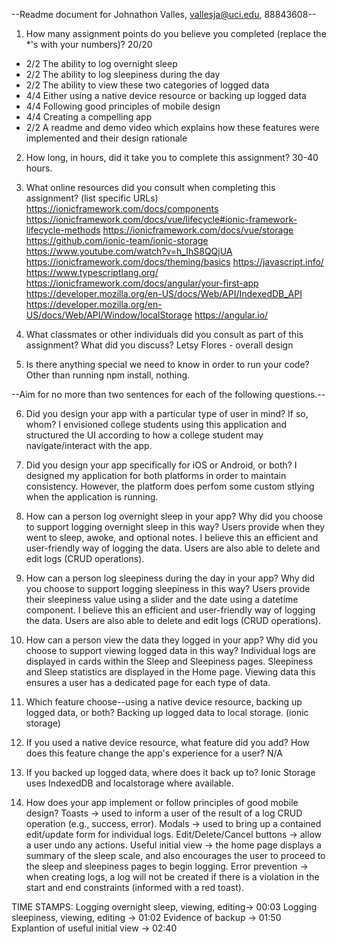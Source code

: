 --Readme document for Johnathon Valles, vallesja@uci.edu, 88843608--

1. How many assignment points do you believe you completed (replace the *'s with your numbers)?
20/20
- 2/2 The ability to log overnight sleep
- 2/2 The ability to log sleepiness during the day
- 2/2 The ability to view these two categories of logged data
- 4/4 Either using a native device resource or backing up logged data
- 4/4 Following good principles of mobile design
- 4/4 Creating a compelling app
- 2/2 A readme and demo video which explains how these features were implemented and their design rationale

2. How long, in hours, did it take you to complete this assignment?
30-40 hours.


3. What online resources did you consult when completing this assignment? (list specific URLs)
https://ionicframework.com/docs/components
https://ionicframework.com/docs/vue/lifecycle#ionic-framework-lifecycle-methods
https://ionicframework.com/docs/vue/storage
https://github.com/ionic-team/ionic-storage
https://www.youtube.com/watch?v=h_IhS8QQjUA
https://ionicframework.com/docs/theming/basics
https://javascript.info/
https://www.typescriptlang.org/
https://ionicframework.com/docs/angular/your-first-app
https://developer.mozilla.org/en-US/docs/Web/API/IndexedDB_API
https://developer.mozilla.org/en-US/docs/Web/API/Window/localStorage
https://angular.io/


4. What classmates or other individuals did you consult as part of this assignment? What did you discuss?
Letsy Flores - overall design


5. Is there anything special we need to know in order to run your code?
Other than running npm install, nothing.



--Aim for no more than two sentences for each of the following questions.--



6. Did you design your app with a particular type of user in mind? If so, whom?
I envisioned college students using this application and structured the UI according to
how a college student may navigate/interact with the app.


7. Did you design your app specifically for iOS or Android, or both?
I designed my application for both platforms in order to maintain consistency. However,
the platform does perfom some custom stlying when the application is running.


8. How can a person log overnight sleep in your app? Why did you choose to support logging overnight sleep in this way?
Users provide when they went to sleep, awoke, and optional notes.
I believe this an efficient and user-friendly way of logging the data.
Users are also able to delete and edit logs (CRUD operations).


9. How can a person log sleepiness during the day in your app? Why did you choose to support logging sleepiness in this way?
Users provide their sleepiness value using a slider and the date using a datetime component.
I believe this an efficient and user-friendly way of logging the data.
Users are also able to delete and edit logs (CRUD operations).


10. How can a person view the data they logged in your app? Why did you choose to support viewing logged data in this way?
Individual logs are displayed in cards within the Sleep and Sleepiness pages.
Sleepiness and Sleep statistics are displayed in the Home page.
Viewing data this ensures a user has a dedicated page for each type of data.


11. Which feature choose--using a native device resource, backing up logged data, or both?
Backing up logged data to local storage. (ionic storage)


12. If you used a native device resource, what feature did you add? How does this feature change the app's experience for a user?
N/A


13. If you backed up logged data, where does it back up to?
Ionic Storage uses IndexedDB and localstorage where available.


14. How does your app implement or follow principles of good mobile design?
Toasts -> used to inform a user of the result of a log CRUD operation (e.g., success, error).
Modals -> used to bring up a contained edit/update form for individual logs.
Edit/Delete/Cancel buttons -> allow a user undo any actions.
Useful initial view -> the home page displays a summary of the sleep scale, and also encourages the user to proceed to the sleep and sleepiness pages to begin logging.
Error prevention -> when creating logs, a log will not be created if there is a violation in the start and end constraints (informed with a red toast).



TIME STAMPS:
Logging overnight sleep, viewing, editing-> 00:03
Logging sleepiness, viewing, editing -> 01:02
Evidence of backup -> 01:50
Explantion of useful initial view -> 02:40